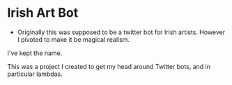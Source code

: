 # Irish Art Bot

- Originally this was supposed to be a twitter bot for Irish artists.
However I pivoted to make it be magical realism. 

I've kept the name.

This was a project I created to get my head around Twitter bots, and in particular 
lambdas. 


